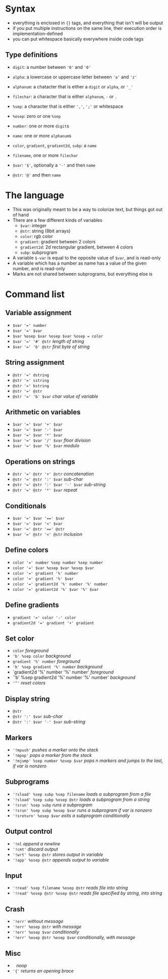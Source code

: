 # Syntax
- everything is enclosed in `{}` tags, and everything that isn't will be output
- if you put multiple instructions on the same line, their execution order is implementation-defined
- you can put whitespace basically everywhere inside code tags

## Type definitions
- `digit`: a number between `'0'` and `'0'`
- `alpha`: a lowercase or uppercase letter between `'a'` and `'z'`
- `alphanum`: a chatacter that is either a `digit` or `alpha`, or `'_'`
- `filechar`: a character that is either `alphanum`, `-` or `.`

- `%sep`: a character that is either `','`, `';'` or whitespace
- `%osep`: zero or one `%sep`

- `number`: one or more `digit`s
- `name`: one or more `alphanum`s
- `color`, `gradient`, `gradient2d`, `subp`: a `name`
- `filename`, one or more `filechar`
- `$var`: `'$'`, optionally a `'-'` and then `name`
- `@str`: `'@'` and then `name`

# The language
- This was originally meant to be a way to colorize text, but things got out of hand
- There are a few different kinds of variables
	- `$var`: integer
	- `@str`: string (8bit arrays)
	- `color`: rgb color
	- `gradient`: gradient between 2 colors
	- `gradient2d`: 2d rectangular gradient, between 4 colors
	- `subp`: subprogram
- A variable `$-var` is equal to the opposite value of `$var`, and is read-only
- A variable which has a number as name has a value of the given number, and is read-only
- Marks are not shared between subprograms, but everything else is

# Command list
## Variable assignment
- `$var '=' number`
- `$var '=' $var`
- `$var %osep $var %osep $var %osep = color`
- `$var '=' '#' @str` *length of string*
- `$var '=' 'b' @str` *first byte of string*

## String assignment
- `@str '=' dstring`
- `@str '=' sstring`
- `@str '=' bstring`
- `@str '=' @str`
- `@str '=' 'b' $var` *char value of variable*

## Arithmetic on variables
- `$var '=' $var '+' $var`
- `$var '=' $var '-' $var`
- `$var '=' $var '*' $var`
- `$var '=' $var '/' $var` *floor division*
- `$var '=' $var '%' $var` *modulo*

## Operations on strings
- `@str '=' @str '+' @str` *concatenation*
- `@str '=' @str ':' $var` *sub-char*
- `@str '=' @str ':' $var '-' $var` *sub-string*
- `@str '=' @str '*' $var` *repeat*

## Conditionals
- `$var '=' $var '==' $var`
- `$var '=' $var '<' $var`
- `$var '=' @str '==' @str`
- `$var '=' @str '<' @str` *inclusion*

## Define colors
- `color '=' number %sep number %sep number`
- `color '=' $var %osep $var %osep $var`
- `color '=' gradient '%' number`
- `color '=' gradient '%' $var`
- `color '=' gradient2d '%' number '%' number`
- `color '=' gradient2d '%' $var '%' $var`

## Define gradients
- `gradient '=' color '-' color`
- `gradient2d '=' gradient '+' gradient`

## Set color
- `color` *foreground*
- `'b' %sep color` *background*
- `gradient '%' number` *foreground*
- `'b' %sep gradient '%' number` *background*
- `gradient2d '%' number '%' number' *foreground*
- `'b' %sep gradient2d '%' number '%' number' *background*
- `'^'` *reset colors*

## Display string
- `@str`
- `@str ':' $var` *sub-char*
- `@str ':' $var '-' $var` *sub-string*

## Markers
- `'!mpush'` *pushes a marker onto the stack*
- `'!mpop'` *pops a marker from the stack*
- `'!mjump' %sep number %osep $var` *pops n markers and jumps to the last, if var is nonzero*

## Subprograms
- `'!sload' %sep subp %sep filename` *loads a subprogram from a file*
- `'!sload' %sep subp %osep @str` *loads a subprogram from a string*
- `'!srun' %sep subp` *runs a subprogram*
- `'!srun' %sep subp %osep $var` *runs a subprogram if var is nonzero*
- `'!sreturn' %osep $var` *exits a subprogram conditionally*

## Output control
- `'!nl` *append a newline*
- `'!cmt'` *discard output*
- `'!wrt' %osep @str` *stores output in variable*
- `'!app' %osep @str` *appends output to variable*

## Input
- `'!read' %sep filename %osep @str` *reads file into string*
- `'!read' %osep @str %osep @str` *reads file specified by string, into string*

## Crash
- `'!err'` *without message*
- `'!err' %osep @str` *with message*
- `'!err' %osep $var` *conditionally*
- `'!err' %osep @str %osep $var` *conditionally, with message*

## Misc
- ` ` *noop*
- `'{'` *returns an opening brace*

